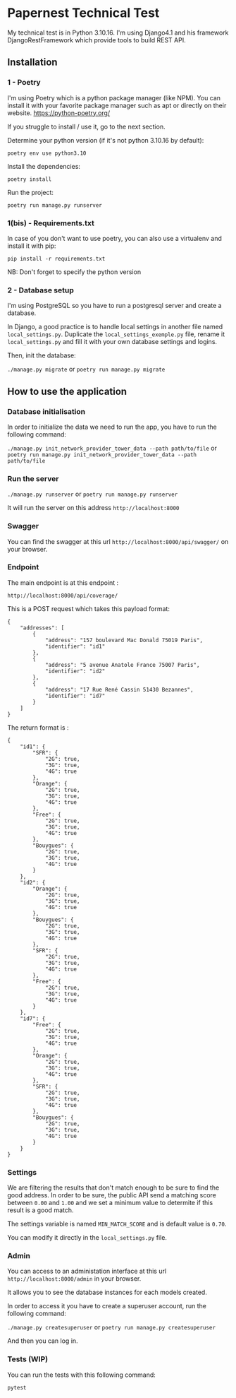 # Papernest Technical Test

My technical test is in Python 3.10.16. I'm using Django4.1 and his framework DjangoRestFramework which provide tools to build REST API.

## Installation

### 1 - Poetry
I'm using Poetry which is a python package manager (like NPM). You can install it with your favorite package manager such as apt or directly on their website.
https://python-poetry.org/

If you struggle to install / use it, go to the next section.

Determine your python version (if it's not python 3.10.16 by default):

`poetry env use python3.10`

Install the dependencies:

`poetry install`

Run the project:

`poetry run manage.py runserver`

### 1(bis) - Requirements.txt

In case of you don't want to use poetry, you can also use a virtualenv and install it with pip:

`pip install -r requirements.txt`

NB: Don't forget to specify the python version

### 2 - Database setup

I'm using PostgreSQL so you have to run a postgresql server and create a database.

In Django, a good practice is to handle local settings in another file named `local_settings.py`.
Duplicate the `local_settings_exemple.py` file, rename it `local_settings.py` and fill it with your own database settings and logins.

Then, init the database:

`./manage.py migrate` or `poetry run manage.py migrate`


## How to use the application

### Database initialisation

In order to initialize the data we need to run the app, you have to run the following command:

`./manage.py init_network_provider_tower_data --path path/to/file` or `poetry run manage.py init_network_provider_tower_data --path path/to/file`

### Run the server

`./manage.py runserver` or `poetry run manage.py runserver`

It will run the server on this address `http://localhost:8000`

### Swagger

You can find the swagger at this url `http://localhost:8000/api/swagger/` on your browser.

### Endpoint

The main endpoint is at this endpoint :

`http://localhost:8000/api/coverage/`

This is a POST request which takes this payload format:

```
{
	"addresses": [
		{
			"address": "157 boulevard Mac Donald 75019 Paris",
			"identifier": "id1"
		},
		{
			"address": "5 avenue Anatole France 75007 Paris",
			"identifier": "id2"
		},
		{
			"address": "17 Rue René Cassin 51430 Bezannes",
			"identifier": "id7"
		}
	]
}
```

The return format is :

```
{
	"id1": {
		"SFR": {
			"2G": true,
			"3G": true,
			"4G": true
		},
		"Orange": {
			"2G": true,
			"3G": true,
			"4G": true
		},
		"Free": {
			"2G": true,
			"3G": true,
			"4G": true
		},
		"Bouygues": {
			"2G": true,
			"3G": true,
			"4G": true
		}
	},
	"id2": {
		"Orange": {
			"2G": true,
			"3G": true,
			"4G": true
		},
		"Bouygues": {
			"2G": true,
			"3G": true,
			"4G": true
		},
		"SFR": {
			"2G": true,
			"3G": true,
			"4G": true
		},
		"Free": {
			"2G": true,
			"3G": true,
			"4G": true
		}
	},
	"id7": {
		"Free": {
			"2G": true,
			"3G": true,
			"4G": true
		},
		"Orange": {
			"2G": true,
			"3G": true,
			"4G": true
		},
		"SFR": {
			"2G": true,
			"3G": true,
			"4G": true
		},
		"Bouygues": {
			"2G": true,
			"3G": true,
			"4G": true
		}
	}
}
```

### Settings

We are filtering the results that don't match enough to be sure to find the good address. In order to be sure, the public API send a matching score between `0.00` and `1.00` and we set a minimum value to determite if this result is a good match.

The settings variable is named `MIN_MATCH_SCORE` and is default value is `0.70`. 

You can modify it directly in the `local_settings.py` file.

### Admin

You can access to an administation interface at this url `http://localhost:8000/admin` in your browser.

It allows you to see the database instances for each models created.

In order to access it you have to create a superuser account, run the following command:

`./manage.py createsuperuser` or `poetry run manage.py createsuperuser`

And then you can log in.


### Tests (WIP)

You can run the tests with this following command:

`pytest`
